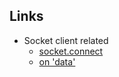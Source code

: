 


## Links
  * Socket client related
    * [socket.connect](https://nodejs.org/dist/latest-v6.x/docs/api/net.html#net_socket_connect_options_connectlistener)
    * [on 'data'](https://nodejs.org/dist/latest-v6.x/docs/api/net.html#net_event_data)
